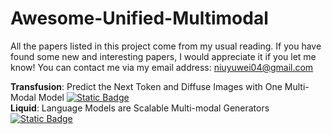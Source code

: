 # Awesome-Unified-Multimodal

All the papers listed in this project come from my usual reading.
If you have found some new and interesting papers, I would appreciate it if you let me know! You can contact me via my email address: niuyuwei04@gmail.com

 **Transfusion**: Predict the Next Token and Diffuse Images with One Multi-Modal Model [![Static Badge](https://img.shields.io/badge/2408.11039-red?logo=arxiv)](https://arxiv.org/abs/2408.11039)  
 **Liquid**: Language Models are Scalable Multi-modal Generators [![Static Badge](https://img.shields.io/badge/2412.04332-red?logo=arxiv)](https://arxiv.org/abs/2412.04332)
    

